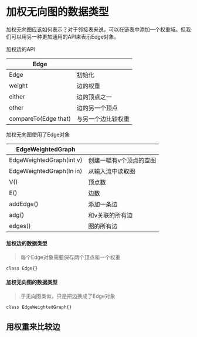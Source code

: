 # 加权无向图的数据类型

加权无向图应该如何表示？对于邻接表来说，可以在链表中添加一个权重域。但我们可以用另一种更加通用的API来表示Edge对象。

加权边的API

| Edge                 |                    |
| -------------------- | ------------------ |
| Edge                 | 初始化             |
| weight               | 边的权重           |
| either               | 边的顶点之一       |
| other                | 边的另一个顶点     |
| compareTo(Edge that) | 与另一个边比较权重 |

加权无向图使用了Edge对象

| EdgeWeightedGraph        |                         |
| ------------------------ | ----------------------- |
| EdgeWeightedGraph(int v) | 创建一幅有v个顶点的空图 |
| EdgeWeightedGraph(In in) | 从输入流中读取图        |
| V()                      | 顶点数                  |
| E()                      | 边数                    |
| addEdge()                | 添加一条边              |
| adg()                    | 和v关联的所有边         |
| edges()                  | 图的所有边              |

#### 加权边的数据类型

> 每个Edge对象需要保存两个顶点和一个权重

```
class Edge{}
```

#### 加权无向图的数据类型

> 于无向图类似，只是把边换成了Edge对象

```
class EdgeWeightedGraph{}
```

## 用权重来比较边